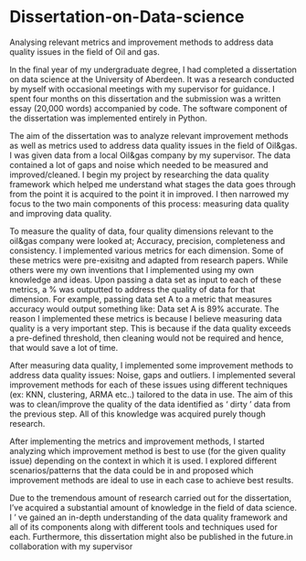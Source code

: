 # Dissertation-on-Data-science
Analysing relevant metrics and improvement methods to address data quality issues in the field of Oil and gas.


In the final year of my undergraduate degree, I had completed a dissertation on data science
at the University of Aberdeen. It was a research conducted by myself with occasional
meetings with my supervisor for guidance. I spent four months on this dissertation and the
submission was a written essay (20,000 words) accompanied by code. The software
component of the dissertation was implemented entirely in Python.

The aim of the dissertation was to analyze relevant improvement methods as well as
metrics used to address data quality issues in the field of Oil&gas. I was given data from a
local Oil&gas company by my supervisor. The data contained a lot of gaps and noise which
needed to be measured and improved/cleaned. I begin my project by researching the data
quality framework which helped me understand what stages the data goes through from the
point it is acquired to the point it in improved. I then narrowed my focus to the two main
components of this process: measuring data quality and improving data quality.

To measure the quality of data, four quality dimensions relevant to the oil&gas company
were looked at; Accuracy, precision, completeness and consistency. I implemented various
metrics for each dimension. Some of these metrics were pre-exisitng and adapted from
research papers. While others were my own inventions that I implemented using my own
knowledge and ideas. Upon passing a data set as input to each of these metrics, a % was
outputted to address the quality of data for that dimension. For example, passing data set A
to a metric that measures accuracy would output something like: Data set A is 89%
accurate. The reason I implemented these metrics is because I believe measuring data
quality is a very important step. This is because if the data quality exceeds a pre-defined
threshold, then cleaning would not be required and hence, that would save a lot of time.

After measuring data quality, I implemented some improvement methods to address data
quality issues: Noise, gaps and outliers. I implemented several improvement methods for
each of these issues using different techniques (ex: KNN, clustering, ARMA etc..) tailored to
the data in use. The aim of this was to clean/improve the quality of the data identified as
‘ dirty ’ data from the previous step. All of this knowledge was acquired purely though
research.

After implementing the metrics and improvement methods, I started analyzing which
improvement method is best to use (for the given quality issue) depending on the context in
which it is used. I explored different scenarios/patterns that the data could be in and
proposed which improvement methods are ideal to use in each case to achieve best results.

Due to the tremendous amount of research carried out for the dissertation, I’ve acquired a
substantial amount of knowledge in the field of data science. I ’ ve gained an in-depth
understanding of the data quality framework and all of its components along with different
tools and techniques used for each. Furthermore, this dissertation might also be published
in the future.in collaboration with my supervisor
